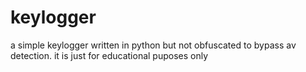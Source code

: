# keylogger
a simple keylogger written in python but not obfuscated to bypass av detection. it is just for educational puposes only 
